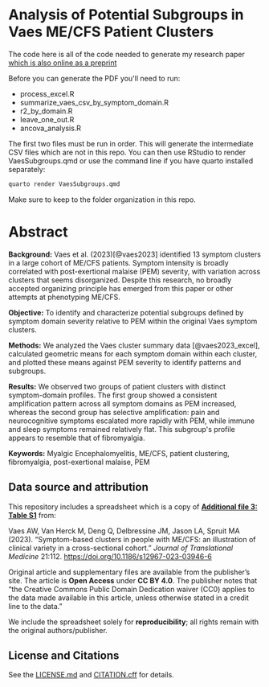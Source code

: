 # Analysis of Potential Subgroups in Vaes ME/CFS Patient Clusters

The code here is all of the code needed to generate my research paper [which is also online as a preprint](https://www.preprints.org/manuscript/202509.1179) 

Before you can generate the PDF you'll need to run:

* process_excel.R
* summarize_vaes_csv_by_symptom_domain.R 
* r2_by_domain.R
* leave_one_out.R
* ancova_analysis.R

The first two files  must be run in order.  This will generate the intermediate CSV files which are not in this repo.  You can then use RStudio to render VaesSubgroups.qmd or use the command line if you have quarto installed separately: 

````bash
quarto render VaesSubgroups.qmd
````
Make sure to  keep to the folder organization in this repo. 

# Abstract

**Background:** Vaes et al. (2023)[@vaes2023] identified 13 symptom clusters in a large cohort of ME/CFS patients. Symptom intensity is broadly correlated with post-exertional malaise (PEM) severity, with variation across clusters that seems disorganized. Despite this research, no broadly accepted organizing principle has emerged from this paper or other attempts at phenotyping ME/CFS.

**Objective:** To identify and characterize potential subgroups defined by symptom domain severity relative to PEM within the original Vaes symptom clusters.

**Methods:** We analyzed the Vaes cluster summary data [@vaes2023_excel], calculated geometric means for each symptom domain within each cluster, and plotted these means against PEM severity to identify patterns and subgroups.

**Results:** We observed two groups of patient clusters with distinct symptom-domain profiles. The first group showed a consistent amplification pattern across all symptom domains as PEM increased, whereas the second group has selective amplification: pain and neurocognitive symptoms escalated more rapidly with PEM, while immune and sleep symptoms remained relatively flat. This subgroup's profile appears to resemble that of fibromyalgia.

**Keywords:** Myalgic Encephalomyelitis, ME/CFS, patient clustering, fibromyalgia, post-exertional malaise, PEM

## Data source and attribution

This repository includes a spreadsheet which is a copy of [**Additional file 3: Table S1**](https://static-content.springer.com/esm/art%3A10.1186%2Fs12967-023-03946-6/MediaObjects/12967_2023_3946_MOESM3_ESM.xlsx) from:

Vaes AW, Van Herck M, Deng Q, Delbressine JM, Jason LA, Spruit MA (2023).
“Symptom-based clusters in people with ME/CFS: an illustration of clinical variety in a cross-sectional cohort.”
*Journal of Translational Medicine* 21:112. https://doi.org/10.1186/s12967-023-03946-6

Original article and supplementary files are available from the publisher’s site. The article is **Open Access** under **CC BY 4.0**. The publisher notes that “the Creative Commons Public Domain Dedication waiver (CC0) applies to the data made available in this article, unless otherwise stated in a credit line to the data.”  

We include the spreadsheet solely for **reproducibility**; all rights remain with the original authors/publisher.

## License and Citations
See the [LICENSE.md](LICENSE.md) and [CITATION.cff](CITATION.cff) for details.
